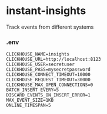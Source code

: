 # instant-insights
Track events from different systems

### .env

```shell
CLICKHOUSE_NAME=insights
CLICKHOUSE_URL=http://localhost:8123
CLICKHOUSE_USER=secretuser
CLICKHOUSE_PASS=mysecretpassword
CLICKHOUSE_CONNECT_TIMEOUT=10000
CLICKHOUSE_REQUEST_TIMEOUT=30000
CLICKHOUSE_MAX_OPEN_CONNECTIONS=0
BATCH_INSERT_EVERY=5
DISCARD_EVENTS_ON_INSERT_ERROR=1
MAX_EVENT_SIZE=1KB
ONLINE_TIMESPAN=5
```